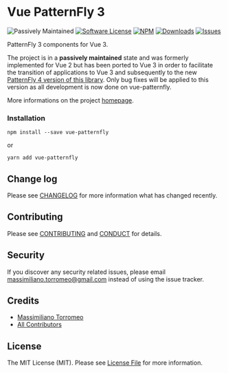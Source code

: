 # Vue PatternFly 3

![Passively Maintained](https://img.shields.io/badge/status-passively%20maintained-yellowgreen.svg?style=flat-square)
[![Software License](https://img.shields.io/badge/license-MIT-brightgreen.svg?style=flat-square)](LICENSE)
[![NPM](https://img.shields.io/npm/v/vue-patternfly.svg?style=flat-square)](https://npmjs.org/package/vue-patternfly)
[![Downloads](https://img.shields.io/npm/dw/vue-patternfly.svg?style=flat-square)](https://npmjs.org/package/vue-patternfly)
[![Issues](https://img.shields.io/github/issues/mtorromeo/vue-patternfly3.svg?style=flat-square)](https://github.com/mtorromeo/vue-patternfly3/issues)

PatternFly 3 components for Vue 3.

The project is in a **passively maintained** state and was formerly implemented for Vue 2 but has been ported to Vue 3 in order to facilitate the transition of applications to Vue 3 and subsequently to the new [PatternFly 4 version of this library](https://github.com/mtorromeo/vue-patternfly). Only bug fixes will be applied to this version as all development is now done on vue-patternfly.

More informations on the project [homepage][link-homepage].

### Installation
```
npm install --save vue-patternfly
```

or

```
yarn add vue-patternfly
```

## Change log

Please see [CHANGELOG](CHANGELOG.md) for more information what has changed recently.

<!-- Tests are not available yet
## Testing

``` bash
$ npm run test
``` -->

## Contributing

Please see [CONTRIBUTING](CONTRIBUTING.md) and [CONDUCT](CONDUCT.md) for details.

## Security

If you discover any security related issues, please email massimiliano.torromeo@gmail.com instead of using the issue tracker.

## Credits

- [Massimiliano Torromeo][link-author]
- [All Contributors][link-contributors]

## License

The MIT License (MIT). Please see [License File](LICENSE.md) for more information.

[link-homepage]: https://mtorromeo.github.io/vue-patternfly3
[link-author]: https://github.com/mtorromeo
[link-contributors]: ../../contributors
